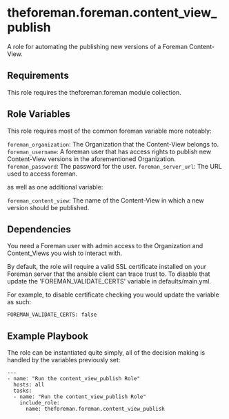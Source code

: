 theforeman.foreman.content_view_publish
=========

A role for automating the publishing new versions of a Foreman Content-View.

Requirements
------------

This role requires the theforeman.foreman module collection.

Role Variables
--------------

This role requires most of the common foreman variable more noteably:


`foreman_organization`: The Organization that the Content-View belongs to.
`foreman_username`: A foreman user that has access rights to publish new Content-View versions in the aforementioned Organization.
`foreman_password`: The password for the user.
`foreman_server_url`: The URL used to access foreman.

as well as one additional variable:

`foreman_content_view`: The name of the Content-View in which a new version should be published.


Dependencies
------------

You need a Foreman user with admin access to the Organization and Content_Views you wish to interact with.

By default, the role will require a valid SSL certificate installed on your Foreman server that the ansible client can trace trust to.  To disable that update the 'FOREMAN_VALIDATE_CERTS' variable in defaults/main.yml.

For example, to disable certificate checking you would update the variable as such:
```
FOREMAN_VALIDATE_CERTS: false
```

Example Playbook
----------------

The role can be instantiated quite simply, all of the decision making is handled by the variables previously set:

```
---
- name: "Run the content_view_publish Role"
  hosts: all
  tasks:
  - name: "Run the content_view_publish Role"
    include_role: 
      name: theforeman.foreman.content_view_publish 
```

